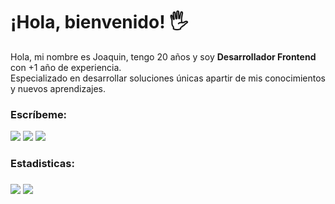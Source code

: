 <h1>¡Hola, bienvenido! 🖐️</h1>

<p>
  Hola, mi nombre es Joaquin, tengo 20 años y soy <b>Desarrollador Frontend</b> con +1 año de experiencia.<br/>
  Especializado en desarrollar soluciones únicas apartir de mis conocimientos y nuevos aprendizajes.
</p>

<h3>Escríbeme:</h3>

<div> 
  <a href="https://www.instagram.com/jc04.ms" target="_blank"><img src="https://img.shields.io/badge/Instagram-%23E4405F.svg?style=for-the-badge&logo=Instagram&logoColor=white" target="_blank"></a>
  <a href = "mailto:joaco0mr4@gmail.com "><img src="https://img.shields.io/badge/-Gmail-%23333?style=for-the-badge&logo=gmail&logoColor=white" target="_blank"></a>
  <a href="www.linkedin.com/in/calderonsalazarjoaquin" target="_blank"><img src="https://img.shields.io/badge/-LinkedIn-%230077B5?style=for-the-badge&logo=linkedin&logoColor=white" target="_blank"></a> 
</div>



<h3>Estadisticas:<h3/>



<div align="bottom">
<img align="" src="http://github-profile-summary-cards.vercel.app/api/cards/repos-per-language?username=Panitou&theme=github_dark">
<img align="" src="http://github-profile-summary-cards.vercel.app/api/cards/stats?username=Panitou&theme=github_dark">

<div/>

<br/>
